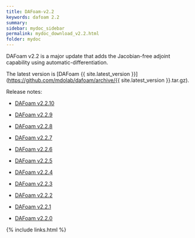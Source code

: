 ```yaml
---
title: DAFoam-v2.2
keywords: dafoam 2.2
summary: 
sidebar: mydoc_sidebar
permalink: mydoc_download_v2.2.html
folder: mydoc
---
```


DAFoam v2.2 is a major update that adds the Jacobian-free adjoint capability using automatic-differentiation.

The latest version is [DAFoam {{ site.latest_version }}](https://github.com/mdolab/dafoam/archive/{{ site.latest_version }}.tar.gz).

Release notes:

- [DAFoam v2.2.10](https://github.com/mdolab/dafoam/releases/tag/v2.2.10)

- [DAFoam v2.2.9](https://github.com/mdolab/dafoam/releases/tag/v2.2.9)

- [DAFoam v2.2.8](https://github.com/mdolab/dafoam/releases/tag/v2.2.8)

- [DAFoam v2.2.7](https://github.com/mdolab/dafoam/releases/tag/v2.2.7)

- [DAFoam v2.2.6](https://github.com/mdolab/dafoam/releases/tag/v2.2.6)

- [DAFoam v2.2.5](https://github.com/mdolab/dafoam/releases/tag/v2.2.5)

- [DAFoam v2.2.4](https://github.com/mdolab/dafoam/releases/tag/v2.2.4)

- [DAFoam v2.2.3](https://github.com/mdolab/dafoam/releases/tag/v2.2.3)

- [DAFoam v2.2.2](https://github.com/mdolab/dafoam/releases/tag/v2.2.2)

- [DAFoam v2.2.1](https://github.com/mdolab/dafoam/releases/tag/v2.2.1)

- [DAFoam v2.2.0](https://github.com/mdolab/dafoam/releases/tag/v2.2.0)


{% include links.html %}
